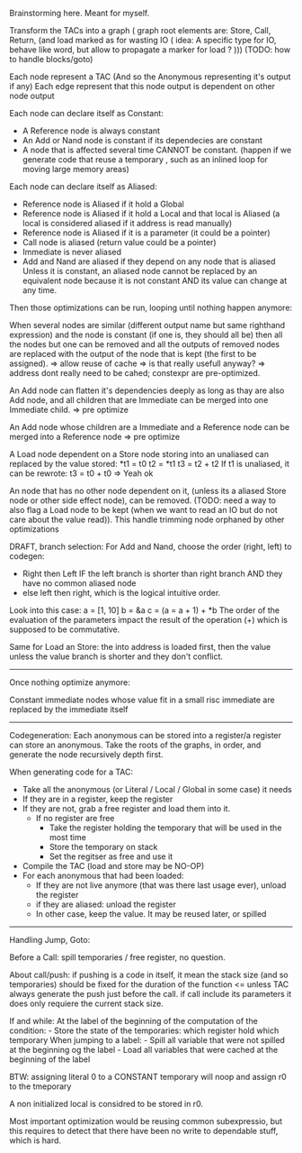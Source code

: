 Brainstorming here. Meant for myself.

Transform the TACs into a graph
(
   graph root elements are: Store, Call, Return, 
   (and load marked as for wasting IO (
      idea: A specific type for IO, behave like word, but allow to propagate a marker for load ?
   )))
(TODO: how to handle blocks/goto)

Each node represent a TAC (And so the Anonymous representing it's output if any)
Each edge represent that this node output is dependent on other node output

Each node can declare itself as Constant:
- A  Reference node is always constant
- An Add or Nand node is constant if its dependecies are constant
- A node that is affected several time CANNOT be constant.
  (happen if we generate code that reuse a temporary , such as an inlined loop for moving large memory areas)

Each node can declare itself as Aliased:
- Reference node is Aliased if it hold a Global
- Reference node is Aliased if it hold a Local and that local is Aliased
  (a local is considered aliased if it address is read manually)
- Reference node is Aliased if it is a parameter (it could be a pointer)
- Call node is aliased (return value could be a pointer)
- Immediate is never aliased
- Add and Nand are aliased if they depend on any node that is aliased
Unless it is constant, an aliased node cannot be replaced by an equivalent node
  because it is not constant AND its value can change at any time.

Then those optimizations can be run, looping until nothing happen anymore:

When several nodes are similar (different output name but same righthand expression) and
  the node is constant (if one is, they should all be)
  then all the nodes but one can be removed and all the outputs of removed nodes
  are replaced with the output of the node that is kept (the first to be assigned).
  => allow reuse of cache => is that really usefull anyway? => address dont really need to be cahed;
   constexpr are pre-optimized.

An Add node can flatten it's dependencies deeply as long as thay are also Add node, and
 all children that are Immediate can be merged into one Immediate child.
 => pre optimize

An Add node whose children are a Immediate and a Reference node can be merged into a Reference node
=> pre optimize

A Load node dependent on a Store node storing into an unaliased can replaced by the value stored:
*t1 = t0
t2 = *t1
t3 = t2 + t2
If t1 is unaliased, it can be rewrote:
t3 = t0 + t0
=> Yeah ok

An node that has no other node dependent on it, (unless its a aliased Store node or other side effect node), can be removed. 
(TODO: need a way to also flag a Load node to be kept (when we want to read an IO but do not care about the value read)).
This handle trimming node orphaned by other optimizations

DRAFT, branch selection:
For Add and Nand, choose the order (right, left) to codegen:
- Right then Left IF the left branch is shorter than right branch AND they have no common aliased node
- else left then right, which is the logical intuitive order.

Look into this case:
a = [1, 10]
b = &a
c = (a = a + 1) + *b
The order of the evaluation of the parameters impact the result of the operation (+) which is supposed to be commutative.

Same for Load an Store: the into address is loaded first, then the value
unless the value branch is shorter and they don't conflict.

------ 
Once nothing optimize anymore:

Constant immediate nodes whose value fit in a small risc immediate are replaced by the immediate itself


------

Codegeneration:
Each anonymous can be stored into a register/a register can store an anonymous.
Take the roots of the graphs, in order, and generate the node recursively depth first.


When generating code for a TAC:
- Take all the anonymous (or Literal / Local / Global in some case) it needs
- If they are in a register, keep the register
- If they are not, grab a free register and load them into it.
  - If no register are free
    - Take the register holding the temporary that will be used in the most time
    - Store the temporary on stack
    - Set the regitser as free and use it 
- Compile the TAC (load and store may be NO-OP)
- For each anonymous that had been loaded:
  - If they are not live anymore (that was there last usage ever), unload the register
  - if they are aliased: unload the register
  - In other case, keep the value. It may be reused later, or spilled

--------------------

Handling Jump, Goto:

Before a Call:
  spill temporaries / free register, no question.

About call/push:
if pushing is a code in itself, it mean the stack size (and so temporaries) should be fixed for the duration of the function <= unless TAC always generate the push just before the call.
if call include its parameters it does only requiere the current stack size. 

If and while:
  At the label of the beginning of the computation of the condition:
    - Store the state of the temporaries: which register hold which temporary
  When jumping to a label:
    - Spill all variable that were not spilled at the beginning og the label
    - Load all variables that were cached at the beginning of the label

BTW: 
assigning literal 0 to a CONSTANT temporary will noop and assign r0 to the tmeporary

A non initialized local is considred to be stored in r0.




Most important optimization would be reusing common subexpressio, but this requires to detect that there have been no write to dependable stuff, which is hard.